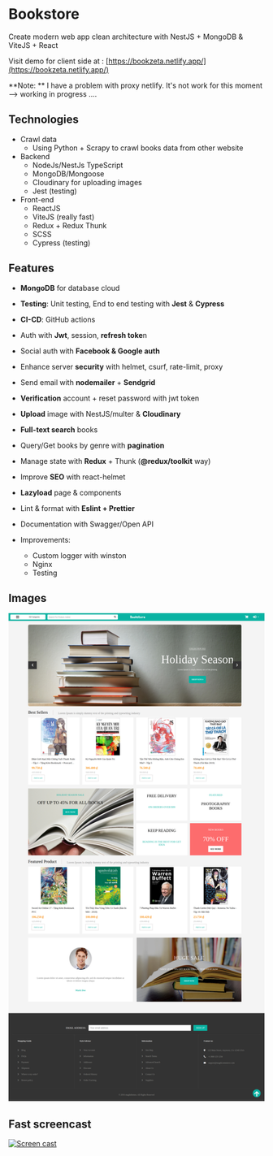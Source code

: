 # Bookstore

Create modern web app clean architecture with NestJS + MongoDB & ViteJS + React

Visit demo for client side at : [https://bookzeta.netlify.app/](https://bookzeta.netlify.app/)

**Note: ** I have a problem with proxy netlify. It's not work for this moment --> working in progress ....

## Technologies
- Crawl data
  - Using Python + Scrapy to crawl books data from other website
- Backend
  - NodeJs/NestJs TypeScript
  - MongoDB/Mongoose
  - Cloudinary for uploading images
  - Jest (testing)
- Front-end
  - ReactJS
  - ViteJS (really fast)
  - Redux + Redux Thunk
  - SCSS
  - Cypress (testing)

## Features
- **MongoDB** for database cloud
- **Testing**: Unit testing, End to end testing with **Jest** & **Cypress**
- **CI-CD**: GitHub actions
- Auth with **Jwt**, session, **refresh toke**n
- Social auth with **Facebook & Google auth**
- Enhance server **security** with helmet, csurf, rate-limit, proxy
- Send email with **nodemailer** + **Sendgrid**
- **Verification** account + reset password with jwt token
- **Upload** image with NestJS/multer & **Cloudinary**
- **Full-text search** books
- Query/Get books by genre with **pagination**
- Manage state with **Redux** + Thunk (**@redux/toolkit** way)
- Improve **SEO** with react-helmet
- **Lazyload** page & components
- Lint & format with **Eslint + Prettier**
- Documentation with Swagger/Open API

- Improvements:
  - Custom logger with winston
  - Nginx
  - Testing


## Images
<div align="center">
<img src="docs/img/home.png"/>
</div>

## Fast screencast

<div align="center"></div>

[![Screen cast](https://share.gifyoutube.com/4QgOm1.gif)](https://www.youtube.com/watch?v=bAreBxxrDac)

</div>